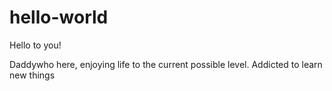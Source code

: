 # hello-world

Hello to you!

Daddywho here, enjoying life to the current possible level.
Addicted to learn new things 
